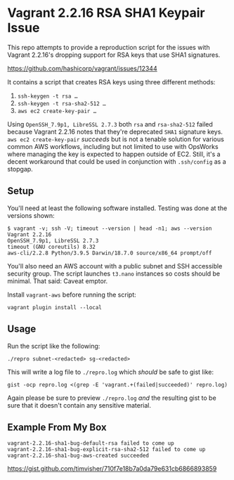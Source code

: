 # Vagrant 2.2.16 RSA SHA1 Keypair Issue

This repo attempts to provide a reproduction script for the issues with
Vagrant 2.2.16's dropping support for RSA keys that use SHA1 signatures.

https://github.com/hashicorp/vagrant/issues/12344

It contains a script that creates RSA keys using three different methods:

1. `ssh-keygen -t rsa …`
1. `ssh-keygen -t rsa-sha2-512 …`
1. `aws ec2 create-key-pair …`

Using `OpenSSH_7.9p1, LibreSSL 2.7.3` both `rsa` and `rsa-sha2-512` failed
because Vagrant 2.2.16 notes that they're deprecated `SHA1` signature
keys. `aws ec2 create-key-pair` _succeeds_ but is not a tenable solution
for various common AWS workflows, including but not limited to use with
OpsWorks where managing the key is expected to happen outside of EC2.
Still, it's a decent workaround that could be used in conjunction with
`.ssh/config` as a stopgap.

## Setup

You'll need at least the following software installed. Testing was done at
the versions shown:

```
$ vagrant -v; ssh -V; timeout --version | head -n1; aws --version
Vagrant 2.2.16
OpenSSH_7.9p1, LibreSSL 2.7.3
timeout (GNU coreutils) 8.32
aws-cli/2.2.8 Python/3.9.5 Darwin/18.7.0 source/x86_64 prompt/off
```

You'll also need an AWS account with a public subnet and SSH accessible
security group. The script launches `t3.nano` instances so costs should be
minimal. That said: Caveat emptor.

Install `vagrant-aws` before running the script:

```
vagrant plugin install --local
```


## Usage

Run the script like the following:

```
./repro subnet-<redacted> sg-<redacted>
```

This will write a log file to `./repro.log` which _should_ be safe to gist
like:

```
gist -ocp repro.log <(grep -E 'vagrant.+(failed|succeeded)' repro.log)
```

Again please be sure to preview `./repro.log` _and_ the resulting gist to
be sure that it doesn't contain any sensitive material.

## Example From My Box

```
vagrant-2.2.16-sha1-bug-default-rsa failed to come up
vagrant-2.2.16-sha1-bug-explicit-rsa-sha2-512 failed to come up
vagrant-2.2.16-sha1-bug-aws-created succeeded
```

https://gist.github.com/timvisher/710f7e18b7a0da79e631cb6866893859
